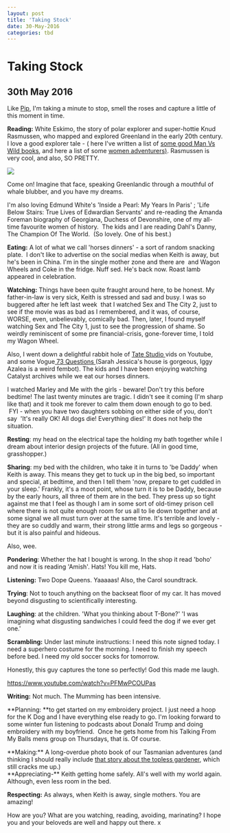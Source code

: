 ```yaml
---
layout: post
title: 'Taking Stock'
date: 30-May-2016
categories: tbd
---
```


# Taking Stock

## 30th May 2016

Like <a href="http://meetmeatmikes.com/">Pip</a>,   I'm taking a minute to stop,   smell the roses and capture a little of this moment in time.

**Reading:** White Eskimo, the story of polar explorer and super-hottie Knud Rasmussen, who mapped and explored Greenland in the early 20th century. I love a good explorer tale - ( here I've written a list of <a href="http://mogantosh.com/bookshelf-man-versus-wild/">some good Man Vs Wild books</a>, and here a list of some <a href="http://mogantosh.com/bookshelf-adventurous-women/">women adventurers)</a>. Rasmussen is very cool, and also, SO PRETTY.

<img src="https://upload.wikimedia.org/wikipedia/commons/thumb/1/1d/Knud_Rasmussen_01.jpg/463px-Knud_Rasmussen_01.jpg" />

Come on! Imagine that face, speaking Greenlandic through a mouthful of whale blubber, and you have my dreams.

I'm also loving Edmund White's 'Inside a Pearl: My Years In Paris' ; 'Life Below Stairs: True Lives of Edwardian Servants' and re-reading the Amanda Foreman biography of Georgiana, Duchess of Devonshire, one of my all-time favourite women of history.  The kids and I are reading Dahl's Danny, The Champion Of The World.  (So lovely. One of his best.)

**Eating:** A lot of what we call 'horses dinners' - a sort of random snacking plate.  I don't like to advertise on the social medias when Keith is away, but he's been in China. I'm in the single mother zone and there are  and Wagon Wheels and Coke in the fridge. Nuff sed. He's back now. Roast lamb appeared in celebration.

**Watching:** Things have been quite fraught around here, to be honest. My father-in-law is very sick, Keith is stressed and sad and busy. I was so buggered after he left last week  that I watched Sex and The City 2, just to see if the movie was as bad as I remembered, and it was, of course, WORSE, even, unbelievably, comically bad. Then, later, I found myself watching Sex and The City 1, just to see the progression of shame. So weirdly reminiscent of some pre financial-crisis, gone-forever time, I told my Wagon Wheel.

Also, I went down a delightful rabbit hole of <a href="https://www.youtube.com/watch?v=Xs3DzydSKu8" target="_blank">Tate Studio </a>vids on Youtube, and some Vogue<a href="https://www.youtube.com/watch?v=W511rtnnlZM" target="_blank"> 73 Questions </a>(Sarah Jessica's house is gorgeous, Iggy Azalea is a weird fembot). The kids and I have been enjoying watching Catalyst archives while we eat our horses dinners.

I watched Marley and Me with the girls - beware! Don't try this before bedtime! The last twenty minutes are tragic. I didn't see it coming (I'm sharp like that) and it took me forever to calm them down enough to go to bed.  FYI - when you have two daughters sobbing on either side of you, don't say  'It's really OK! All dogs die! Everything dies!' It does not help the situation.

**Resting**: my head on the electrical tape the holding my bath together while I dream about interior design projects of the future. (All in good time, grasshopper.)

**Sharing**: my bed with the children, who take it in turns to 'be Daddy' when Keith is away. This means they get to tuck up in the big bed, so important and special, at bedtime, and then I tell them 'now, prepare to get cuddled in your sleep.' Frankly, it's a moot point, whose turn it is to be Daddy, because by the early hours, all three of them are in the bed. They press up so tight against me that I feel as though I am in some sort of old-timey prison cell where there is not quite enough room for us all to lie down together and at some signal we all must turn over at the same time. It's terrible and lovely - they are so cuddly and warm, their strong little arms and legs so gorgeous - but it is also painful and hideous.

Also, wee.

**Pondering**: Whether the hat I bought is wrong. In the shop it read 'boho' and now it is reading 'Amish'. Hats! You kill me, Hats.

**Listening:** Two Dope Queens. Yaaaaas! Also, the Carol soundtrack.

**Trying**: Not to touch anything on the backseat floor of my car. It has moved beyond disgusting to scientifically interesting.

**Laughing**: at the children. 'What you thinking about T-Bone?' 'I was imagining what disgusting sandwiches I could feed the dog if we ever get one.'

**Scrambling:** Under last minute instructions: I need this note signed today. I need a superhero costume for the morning. I need to finish my speech before bed. I need my old soccer socks for tomorrow.

Honestly, this guy captures the tone so perfectly! God this made me laugh.

https://www.youtube.com/watch?v=PFMwPCOUPas

**Writing:** Not much. The Mumming has been intensive.

**Planning: **to get started on my embroidery project. I just need a hoop for the K Dog and I have everything else ready to go. I'm looking forward to some winter fun listening to podcasts about Donald Trump and doing embroidery with my boyfriend.  Once he gets home from his Talking From My Balls mens group on Thursdays, that is. Of course.

<div>**Making:** A long-overdue photo book of our Tasmanian adventures (and thinking I should really include <a href="http://mogantosh.com/a-topless-holiday-postcard/">that story about the topless gardener</a>, which still cracks me up.)</div>

<div></div>

<div></div>

<div></div>

<div>**Appreciating-** Keith getting home safely. All's well with my world again. Although, even less room in the bed.</div>

<div></div>

<div></div>

**Respecting:** As always, when Keith is away, single mothers. You are amazing!

 

 

How are you? What are you watching, reading, avoiding, marinating? I hope you and your beloveds are well and happy out there. x
